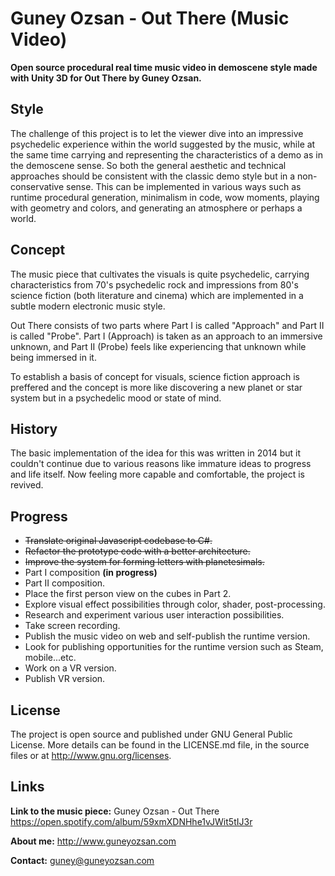 # Guney Ozsan - Out There (Music Video)
**Open source procedural real time music video in demoscene style made with Unity 3D for Out There by Guney Ozsan.**

## Style
The challenge of this project is to let the viewer dive into an impressive psychedelic experience within the world suggested by the music, while at the same time carrying and representing the characteristics of a demo as in the demoscene sense. So both the general aesthetic and technical approaches should be consistent with the classic demo style but in a non-conservative sense. This can be implemented in various ways such as runtime procedural generation, minimalism in code, wow moments, playing with geometry and colors, and generating an atmosphere or perhaps a world. 

## Concept
The music piece that cultivates the visuals is quite psychedelic, carrying characteristics from 70's psychedelic rock and impressions from 80's science fiction (both literature and cinema) which are implemented in a subtle modern electronic music style.

Out There consists of two parts where Part I is called "Approach" and Part II is called "Probe". Part I (Approach) is taken as an approach to an immersive unknown, and Part II (Probe) feels like experiencing that unknown while being immersed in it.

To establish a basis of concept for visuals, science fiction approach is preffered and the concept is more like discovering a new planet or star system but in a psychedelic mood or state of mind.

## History
The basic implementation of the idea for this was written in 2014 but it couldn't continue due to various reasons like immature ideas to progress and life itself. Now feeling more capable and comfortable, the project is revived. 

## Progress
- ~~Translate original Javascript codebase to C#.~~
- ~~Refactor the prototype code with a better architecture.~~
- ~~Improve the system for forming letters with planetesimals.~~
- Part I composition **(in progress)**
- Part II composition.
- Place the first person view on the cubes in Part 2.
- Explore visual effect possibilities through color, shader, post-processing.
- Research and experiment  various user interaction possibilities.
- Take screen recording.
- Publish the music video on web and self-publish the runtime version.
- Look for publishing opportunities for the runtime version such as Steam, mobile...etc.
- Work on a VR version.
- Publish VR version.

## License
The project is open source and published under GNU General Public License. More details can be found in the LICENSE.md file, in the source files or at <http://www.gnu.org/licenses>.

## Links
**Link to the music piece:**
Guney Ozsan - Out There
https://open.spotify.com/album/59xmXDNHhe1vJWit5tIJ3r

**About me:**
http://www.guneyozsan.com

**Contact:**
guney@guneyozsan.com

